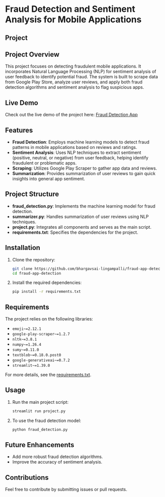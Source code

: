 
# Fraud Detection and Sentiment Analysis for Mobile Applications


## Project

## Project Overview

This project focuses on detecting fraudulent mobile applications. It incorporates Natural Language Processing (NLP) for sentiment analysis of user feedback to identify potential fraud. The system is built to scrape data from Google Play Store, analyze user reviews, and apply both fraud detection algorithms and sentiment analysis to flag suspicious apps.

## Live Demo

Check out the live demo of the project here: [Fraud Detection App](https://project-mini.streamlit.app/)


## Features
- **Fraud Detection**: Employs machine learning models to detect fraud patterns in mobile applications based on reviews and ratings.
- **Sentiment Analysis**: Uses NLP techniques to extract sentiment (positive, neutral, or negative) from user feedback, helping identify fraudulent or problematic apps.
- **Scraping**: Utilizes Google Play Scraper to gather app data and reviews.
- **Summarization**: Provides summarization of user reviews to gain quick insights into general app sentiment.

## Project Structure

- **fraud_detection.py**: Implements the machine learning model for fraud detection.
- **summarizer.py**: Handles summarization of user reviews using NLP techniques.
- **project.py**: Integrates all components and serves as the main script.
- **requirements.txt**: Specifies the dependencies for the project.

## Installation

1. Clone the repository:
   ```bash
   git clone https://github.com/bhargavsai-lingampalli/fraud-app-detection
   cd fraud-app-detection
   ```

2. Install the required dependencies:
   ```bash
   pip install -r requirements.txt
   ```

## Requirements

The project relies on the following libraries:
- `emoji~=2.12.1`
- `google-play-scraper~=1.2.7`
- `nltk~=3.8.1`
- `numpy~=1.26.4`
- `sumy~=0.11.0`
- `textblob~=0.18.0.post0`
- `google-generativeai~=0.7.2`
- `streamlit~=1.39.0`

For more details, see the [requirements.txt](requirements.txt).

## Usage

1. Run the main project script:
   ```bash
   streamlit run project.py
   ```

2. To use the fraud detection model:
   ```bash
   python fraud_detection.py
   ```

## Future Enhancements

- Add more robust fraud detection algorithms.
- Improve the accuracy of sentiment analysis.

## Contributions

Feel free to contribute by submitting issues or pull requests.
